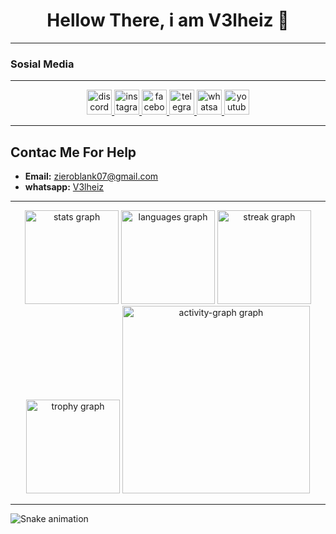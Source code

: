 <h1 align="center">Hellow There, i am V3lheiz 👋</h1>

---

<h3 align="left">Sosial Media</h1>

---

<div align="center">
  <a href="https://discord.com/invite/EJ9dQZvCbg" target="_blank">
    <img src="https://img.shields.io/static/v1?message=Discord&logo=discord&label=&color=7289DA&logoColor=white&labelColor=&style=for-the-badge" height="40" alt="discord logo"  />
  </a>
  <a href="https://www.instagram.com/youme.neo?igsh=MXI2dDY5MzE5N3U2aw==" target="_blank">
    <img src="https://img.shields.io/static/v1?message=Instagram&logo=instagram&label=&color=E4405F&logoColor=white&labelColor=&style=for-the-badge" height="40" alt="instagram logo"  />
  </a>
  <a href="https://www.facebook.com/profile.php?id=61554991382858&mibextid=ZbWKwL" target="_blank">
    <img src="https://img.shields.io/static/v1?message=Facebook&logo=facebook&label=&color=1877F2&logoColor=white&labelColor=&style=for-the-badge" height="40" alt="facebook logo"  />
  </a>
  <a href="https://t.me/V3lheiz" target="_blank">
    <img src="https://img.shields.io/static/v1?message=Telegram&logo=telegram&label=&color=2CA5E0&logoColor=white&labelColor=&style=for-the-badge" height="40" alt="telegram logo"  />
  </a>
  <a href="https://wa.me/6282131094894" target="_blank">
    <img src="https://img.shields.io/static/v1?message=Whatsapp&logo=whatsapp&label=&color=25D366&logoColor=white&labelColor=&style=for-the-badge" height="40" alt="whatsapp logo"  />
  </a>
  <a href="https://www.youtube.com/@V3lheiz" target="_blank">
    <img src="https://img.shields.io/static/v1?message=Youtube&logo=youtube&label=&color=FF0000&logoColor=white&labelColor=&style=for-the-badge" height="40" alt="youtube logo"  />
  </a>
</div>

---

## Contac Me For Help
- **Email:** [zieroblank07@gmail.com](mailto:zieroblank07@gmail.com)
- **whatsapp:** [V3lheiz](https://wa.me/6282131094894)

---

<div align="center">
  <img src="https://github-readme-stats.vercel.app/api?username=V3lheiz&hide_title=false&hide_rank=false&show_icons=true&include_all_commits=true&count_private=true&disable_animations=false&theme=dark&locale=en&hide_border=true&order=1&custom_title=V3lheiz" height="150" alt="stats graph"  />
  <img src="https://github-readme-stats.vercel.app/api/top-langs?username=V3lheiz&locale=en&hide_title=false&layout=compact&card_width=320&langs_count=5&theme=dark&hide_border=true&order=2" height="150" alt="languages graph"  />
  <img src="https://streak-stats.demolab.com?user=V3lheiz&locale=en&mode=daily&theme=dark&hide_border=true&border_radius=5&order=3" height="150" alt="streak graph"  />
  <img src="https://github-profile-trophy.vercel.app?username=V3lheiz&theme=onedark&column=-1&row=1&margin-w=8&margin-h=8&no-bg=true&no-frame=true&order=4" height="150" alt="trophy graph"  />
  <img src="https://github-readme-activity-graph.vercel.app/graph?username=V3lheiz&radius=16&theme=github-dark&area=true&order=5&hide_border=true" height="300" alt="activity-graph graph"  />
</div>

---

<img src="https://raw.githubusercontent.com/zieroblank07/zieroblank07/output/snake.svg" alt="Snake animation" />
